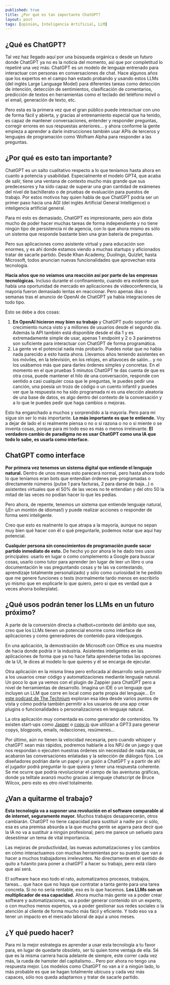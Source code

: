 ```yaml
---
published: true
title: ¿Por qué es tan importante ChatGPT?
layout: post
tags: [opinión, Inteligencia Artificial, LLM] 
---
```


## ¿Qué es ChatGPT?

Tal vez haz llegado aquí por una búsqueda orgánica o desde un futuro donde ChatGPT
ya no es la noticia del momento, así que por completitud lo repetiré una vez más: ChatGPT es un modelo de lenguaje entrenado para interactuar con personas en conversaciones de chat. Hace algunos años que los expertos en el campo han estado probando y usando estos LLMs (del inglés Large Language Model) para diferentes tareas como detección de intención, detección de sentimientos, clasificación de comentarios, predicción de textos en herramientas como el teclado del teléfono móvil o el email, generación de texto, etc. 

Pero esta es la primera vez que el gran público puede interactuar con uno de forma fácil y abierta, y gracias al entrenamiento especial que ha tenido, es capaz de mantener conversaciones, entender y responder preguntas, corregir errores en sus respuestas anteriores... y ahora conforme la gente empieza a aprender a darle instrucciones también usar APIs de terceros y lenguajes de programación como Wolfram Alpha para responder a las preguntas.

## ¿Por qué es esto tan importante?           

ChatGPT es un salto cualitativo respecto a lo que teníamos hasta ahora en cuanto a potencia y usabilidad.
Especialmente el modelo GPT4, que acaba de salir, tiene una ventana de contexto mucho más grande que sus predecesores y ha sido capaz de superar una gran cantidad de exámenes del nivel de bachillerato o de pruebas de evaluación para puestos de trabajo. Por estos motivos hay quien habla de que ChatGPT podría ser un primer paso hacia una AGI (del inglés Artificial General Intelligence) o inteligencia artificial general.

Para mi esto es demasiado, ChatGPT es impresionante, pero aún dista mucho de poder hacer muchas tareas de
forma independiente y no tiene ningún tipo de persistencia ni de agencia, con lo que ahora mismo es sólo
un sistema que responde bastante bien una gran batería de preguntas. 

Pero sus aplicaciones como asistente virtual y para educación son enormes, y es ahí donde estamos viendo a muchas startups y aficionados tratar de sacarle partido. Desde Khan Academy, Duolingo, Quizlet, hasta Microsoft, todos anuncian nuevas funcionalidades que aprovechan esta tecnología.

**Hacía años que no veíamos una reacción así por parte de las empresas tecnológicas.** Incluso durante el confinamiento, cuando era evidente que había una oportunidad de mercado en aplicaciones de videoconferencia, la mayoría fueron demasiado lentas en reaccionar. Pero apenas días o semanas tras el anuncio de OpenAI de ChatGPT ya había integraciones de todo tipo.

Esto se debe a dos cosas:

1. **En OpenAI hicieron muy bien su trabajo** y ChatGPT pudo soportar un crecimiento nunca visto y a millones de usuarios desde el segundo día. Además la API también está disponible desde el día 1 y es extremadamente simple de usar, apenas 1 endpoint y 2 o 3 parámetros son suficiente para interactuar con ChatGPT de forma programática.
2. La gente ve el potencial nada más probarlo. Puedes notar que no había nada parecido a esto hasta ahora. Llevamos años teniendo asistentes en los móviles, en la televisión, en los relojes, en altavoces de salón... y no los usábamos más que para darles órdenes simples y concretas. En el momento en el que pruebas 5 minutos ChatGPT te das cuenta de que es otra cosa, puede mantener el hilo de una conversación, responde con sentido a casi cualquier cosa que le preguntas, le puedes pedir una canción, una poesía un trozo de código o un cuento infantil y puedes ver que la respuesta no ha sido programada ni es una elección aleatoria de una base de datos, es algo dentro del contexto de la conversación y a lo que le puedes pedir que haga cambios o mejoras.

Esto ha enganchado a muchos y sorprendido a la mayoría. Pero para mi sigue sin ser lo más importante. **Lo más importante es que te entiende.** Voy a dejar de lado el si realmente piensa o no o si razona o no o si miente o se inventa cosas, porque para mi todo eso es más o menos irrelevante. **El verdadero cambio de paradigma no es usar ChatGPT como una IA que todo lo sabe, es usarla como interface.**

## ChatGPT como interface

**Por primera vez tenemos un sistema digital que entiende el lenguaje natural.** Dentro de unos meses esto parecerá normal, pero hasta ahora todo lo que teníamos eran bots que entendían órdenes pre-programadas o directamente números (pulse 1 para facturas, 2 para darse de baja...) o asistentes virtuales que el 50% de las veces no te entendían y del otro 50 la mitad de las veces no podían hacer lo que les pedías.

Pero ahora, de repente, tenemos un sistema que entiende lenguaje natural, (¡En un montón de idiomas!) y puede realizar acciones o responder de forma semi inteligente.

Creo que esto es realmente lo que atrapa a la mayoría, aunque no sepan muy bien qué hacer con él o qué preguntarle, podemos notar que aquí hay potencial.

**Cualquier persona sin conocimientos de programación puede sacar partido inmediato de esto.** De hecho yo por ahora le he dado tres usos principales: usarlo en lugar o como complemento a Google para buscar cosas, usarlo como tutor para aprender (en lugar de leer un libro o una documentación le vas preguntando cosas y te las va contestando, aprendizaje totalmente personalizado) y sólo como curiosidad le he pedido que me genere funciones o tests (normalmente tardo menos en escribirlo yo mismo que en explicarle lo que quiero, pero si que es verdad que a veces ahorra boilerplate).

## ¿Qué usos podrán tener los LLMs en un futuro próximo?

A parte de la conversión directa a chatbot+contexto del ámbito que sea, creo que los LLMs tienen un potencial enorme como interface de aplicaciones y como generadores de contenido para videojuegos. 

En una aplicación, la demostración de Microsoft con Office es una muestra de hacia donde podría ir la industria. Asistentes inteligentes en las aplicaciones de forma que ya no hace falta aprenderse todas las opciones de la UI, le dices al modelo lo que quieres y él se encarga de ejecutar.

Otra aplicación en la misma línea pero enfocada al desarrollo sería permitir a los usuarios crear código y automatizaciones mediante lenguaje natural. Un poco lo que ya vemos con el plugin de Zappier para ChatGPT pero a nivel de herramientas de desarrollo. Imagina un IDE o un lenguaje que incluyen un LLM que corre en local como parte
propia del lenguaje... En [este podcast de The Technium](https://technium.transistor.fm/episodes/llms-eat-software-development) exploran esa idea desde varios puntos de vista y cómo podría también permitir a los usuarios de una app crear plugins o funcionalidades o personalizaciones en lenguaje natural.

La otra aplicación muy comentada es como generador de contenidos. Ya existen start-ups como [Jasper](https://www.jasper.ai/) o [copy.io](https://www.copy.ai/) que utilizan a GPT3 para generar copys, blogposts, emails, redacciones, resúmenes...

Por último, aún no tienen la velocidad necesaria, pero cuando whisper y chatGPT sean más rápidos, podremos hablarle a los NPJ de un juego y que nos respondan o ejecuten nuestras órdenes sin necesidad de nada más, se acabaron las conversaciones enlatadas y la selección de diálogos fijos. Los diseñadores podrían darle un papel y un guión a ChatGPT y a partir de ahí el jugador podrá preguntar lo que quiera y tener una respuesta coherente. Se me ocurre que podría revolucionar el campo de las aventuras gráficas, donde ya telltale avanzó mucho gracias al lenguaje chatscript de Bruce Wilcox, pero esto es otro nivel totalmente. 

## ¿Van a quitarme el trabajo?

**Esta tecnología va a suponer una revolución en el software comparable al de internet, seguramente mayor.** Muchos trabajos desaparecerán, otros cambiarán. ChatGPT no tiene capacidad para sustituir a nadie por si sólo, esa es una premisa absurda a la que mucha gente se agarra para decir que la IA no va a sustituir a ningún profesional, pero me parece un señuelo para desestimar un tema de vital importancia. 

Las mejoras de productividad, las nuevas automatizaciones y los cambios en cómo interactuamos con muchas herramientas por su puesto que van a hacer a muchos trabajadores irrelevantes. No directamente en el sentido de quito a fulanito para poner a chatGPT a hacer su trabajo, pero está claro que así será.

El software hace eso todo el rato, automatizamos procesos, trabajos, tareas... que hace que no haya que contratar a tanta gente para una tarea concreta. Si no no sería rentable, eso es lo que hacemos. **Los LLMs son un multiplicador de esa capacidad.** Ahora mucha más gente va a poder crear software y automatizaciones, va a poder generar contenido sin un experto, o con muchos menos expertos, va a poder gestionar sus redes sociales o la atención al cliente de forma mucho más fácil y eficiente. Y todo eso va a tener un impacto en el mercado laboral de aquí a unos meses.

## ¿Y qué puedo hacer?

Para mi la mejor estrategia es aprender a usar esta tecnología a tu favor para, en lugar de quedarte obsoleto, ser tú quien tome ventaja de ella. Sé que es la misma carrera hacia adelante de siempre, este correr cada vez más, la rueda de hamster del capitalismo... Pero por ahora no tengo una respuesta mejor. Los modelos como ChatGPT no van a ir a ningún lado, lo más probable es que se hagan totalmente ubicuos y cada vez más capaces, sólo nos queda adaptarnos y tratar de sacarle partido.

